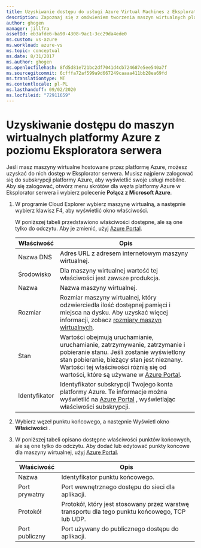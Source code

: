 ```yaml
---
title: Uzyskiwanie dostępu do usługi Azure Virtual Machines z Eksplorator serwera | Microsoft Docs
description: Zapoznaj się z omówieniem tworzenia maszyn wirtualnych platformy Azure w Eksplorator serwera w programie Visual Studio i zarządzania nimi.
author: ghogen
manager: jillfra
assetId: eb3afde6-ba90-4308-9ac1-3cc29da4ede0
ms.custom: vs-azure
ms.workload: azure-vs
ms.topic: conceptual
ms.date: 8/31/2017
ms.author: ghogen
ms.openlocfilehash: 8fd5d81e721bc2df7041d4cb724687e5ee540a7f
ms.sourcegitcommit: 6cfffa72af599a9d667249caaaa411bb28ea69fd
ms.translationtype: MT
ms.contentlocale: pl-PL
ms.lasthandoff: 09/02/2020
ms.locfileid: "72911659"
---
```

# <a name="accessing-azure-virtual-machines-from-server-explorer"></a>Uzyskiwanie dostępu do maszyn wirtualnych platformy Azure z poziomu Eksploratora serwera

Jeśli masz maszyny wirtualne hostowane przez platformę Azure, możesz uzyskać do nich dostęp w Eksplorator serwera. Musisz najpierw zalogować się do subskrypcji platformy Azure, aby wyświetlić swoje usługi mobilne. Aby się zalogować, otwórz menu skrótów dla węzła platformy Azure w Eksplorator serwera i wybierz polecenie **Połącz z Microsoft Azure**.

1. W programie Cloud Explorer wybierz maszynę wirtualną, a następnie wybierz klawisz F4, aby wyświetlić okno właściwości.

    W poniższej tabeli przedstawiono właściwości dostępne, ale są one tylko do odczytu. Aby je zmienić, użyj [Azure Portal](https://portal.azure.com).

   | Właściwość | Opis |
   | --- | --- |
   | Nazwa DNS |Adres URL z adresem internetowym maszyny wirtualnej. |
   | Środowisko |Dla maszyny wirtualnej wartość tej właściwości jest zawsze produkcja. |
   | Nazwa |Nazwa maszyny wirtualnej. |
   | Rozmiar |Rozmiar maszyny wirtualnej, który odzwierciedla ilość dostępnej pamięci i miejsca na dysku. Aby uzyskać więcej informacji, zobacz [rozmiary maszyn wirtualnych](/azure/cloud-services/cloud-services-sizes-specs). |
   | Stan |Wartości obejmują uruchamianie, uruchamianie, zatrzymywanie, zatrzymanie i pobieranie stanu. Jeśli zostanie wyświetlony stan pobieranie, bieżący stan jest nieznany. Wartości tej właściwości różnią się od wartości, które są używane w [Azure Portal](https://portal.azure.com). |
   | Identyfikator |Identyfikator subskrypcji Twojego konta platformy Azure. Te informacje można wyświetlić na [Azure Portal](https://portal.azure.com) , wyświetlając właściwości subskrypcji. |
2. Wybierz węzeł punktu końcowego, a następnie Wyświetl okno **Właściwości** .
3. W poniższej tabeli opisano dostępne właściwości punktów końcowych, ale są one tylko do odczytu. Aby dodać lub edytować punkty końcowe dla maszyny wirtualnej, użyj [Azure Portal](https://portal.azure.com).

   | Właściwość | Opis |
   | --- | --- |
   | Nazwa |Identyfikator punktu końcowego. |
   | Port prywatny |Port wewnętrznego dostępu do sieci dla aplikacji. |
   | Protokół |Protokół, który jest stosowany przez warstwę transportu dla tego punktu końcowego, TCP lub UDP. |
   | Port publiczny |Port używany do publicznego dostępu do aplikacji. |
